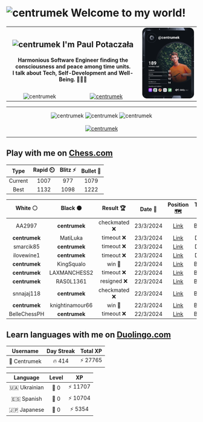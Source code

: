 <h1>
  <img
    src="https://emojis.slackmojis.com/emojis/images/1531849430/4246/blob-sunglasses.gif"
    width="30"
    alt="centrumek"
  />
  Welcome to my world!
</h1>

<table>
  <tbody>
    <tr>
      <td align="center" width="70%" colspan="2">
        <h2>
          <img
            src="https://raw.githubusercontent.com/MartinHeinz/MartinHeinz/master/wave.gif"
            width="30px"
            alt="centrumek"
          />
          I'm Paul Potaczała
        </h2>
        <h4>
          Harmonious Software Engineer finding the consciousness and peace among time units.
          <br/>
          I talk about Tech, Self-Development and Well-Being. 🌿🧘🚀
        </h4>
      </td>
      <td width="30%" rowspan="2">
        <a href="https://app.daily.dev/centrumek">
          <img
            src="./devcard.svg"
            alt="centrumek"
          />
        </a>
      </td>
    </tr>
    <tr align="center">
      <td>
        <img
          src="https://komarev.com/ghpvc/?username=centrumek&label=visitors&color=0e75b6&style=flat"
          alt="centrumek"
        >
      </td>
      <td>
        <a href="https://stackoverflow.com/users/14496012/centrumek">
          <img
            src="https://stackoverflow.com/users/flair/14496012.png?theme=dark"
            alt="centrumek"
          >
        </a>
      </td>
    </tr>
  </tbody>
</table>

---
<div align="center">
  <img 
    src="https://github-readme-stats.vercel.app/api?username=centrumek&show_icons=true&count_private=true&theme=dark&hide_border=true&hide=issues,contribs&bg_color=00000000"
    alt="centrumek"
  />
  <img
    src="https://github-readme-stats.vercel.app/api/top-langs/?username=centrumek&layout=compact&hide_border=true&theme=dark&bg_color=00000000&langs_count=6&exclude_repo=air-statistic-app"
    alt="centrumek"
  />
  <img 
    src="https://github-readme-streak-stats.herokuapp.com?user=centrumek&theme=dark&hide_border=true&background=FFFFFF00"
    alt="centrumek"
  />
  <br/>
  <br/>
  <a href="https://www.buymeacoffee.com/centrumek">
    <img
      src="https://cdn.buymeacoffee.com/buttons/v2/default-orange.png"
      height="50"
      width="210"
      alt="centrumek"
    />
  </a>
</div>

---

## Play with me on [Chess.com](https://www.chess.com/member/centrumek)

<div align="center">
<!--START_SECTION:chessStats-->
<!-- Automatically generated with https://github.com/Balastrong/chess-stats-action -->

| Type | Rapid ⏲️ | Blitz ⚡ | Bullet 🔫 |
|:---:|:---:|:---:|:---:|
| Current | 1007 | 977 | 1079 |
| Best | 1132 | 1098 | 1222 |

| White ⚪ | Black ⚫ | Result 🏆 | Date 📅 | Position 🗺️ | Type 🕕 |
|:---:|:---:|:---:|:---:|:---:|:---:|
| AA2997 | **centrumek** | checkmated ❌ | 23/3/2024 | <a href="http://www.ee.unb.ca/cgi-bin/tervo/fen.pl?select=2bQ1k2/6b1/p3p2p/1P3p1B/3P1P2/2P1P3/6PP/R1B2RK1 b - -">Link</a> | Bullet |
| **centrumek** | MatiLuka | timeout ❌ | 23/3/2024 | <a href="http://www.ee.unb.ca/cgi-bin/tervo/fen.pl?select=rnbqkb1r/ppp1pppp/5n2/3p4/3P4/2P5/PP2PPPP/RNBQKBNR w KQkq - 1 3">Link</a> | Daily |
| smarcik85 | **centrumek** | timeout ❌ | 23/3/2024 | <a href="http://www.ee.unb.ca/cgi-bin/tervo/fen.pl?select=r1bqkb1r/ppp2p2/2np1n1p/3Np1p1/4P3/3PBP2/PPP3PP/R2QKBNR b KQkq - 1 7">Link</a> | Daily |
| ilovewine1 | **centrumek** | timeout ❌ | 23/3/2024 | <a href="http://www.ee.unb.ca/cgi-bin/tervo/fen.pl?select=rnbqkbnr/pppp1ppp/8/4p3/8/2N1P3/PPPP1PPP/R1BQKBNR b KQkq - 1 2">Link</a> | Daily |
| **centrumek** | KingSqualo | win 🥇 | 22/3/2024 | <a href="http://www.ee.unb.ca/cgi-bin/tervo/fen.pl?select=8/pp1k4/2pp1R2/7P/P1KP3r/2P3r1/1R6/8 b - -">Link</a> | Bullet |
| **centrumek** | LAXMANCHESS2 | timeout ❌ | 22/3/2024 | <a href="http://www.ee.unb.ca/cgi-bin/tervo/fen.pl?select=8/1k4p1/p6p/3P4/4pP1P/4B3/5r2/3K4 w - -">Link</a> | Bullet |
| **centrumek** | RAS0L1361 | resigned ❌ | 22/3/2024 | <a href="http://www.ee.unb.ca/cgi-bin/tervo/fen.pl?select=r3k2r/1ppb1ppp/p3pn2/8/1PP1Pb2/2N2P1P/P5P1/R4K2 w kq -">Link</a> | Bullet |
| snnajaj118 | **centrumek** | checkmated ❌ | 22/3/2024 | <a href="http://www.ee.unb.ca/cgi-bin/tervo/fen.pl?select=r6k/2R3Q1/3p1n1p/4p1p1/4P3/2NP2P1/1P3PKP/q7 b - -">Link</a> | Bullet |
| **centrumek** | knightinamour66 | win 🥇 | 22/3/2024 | <a href="http://www.ee.unb.ca/cgi-bin/tervo/fen.pl?select=2kr2nr/ppp1n2p/5p1b/1PNp4/P2P1PQ1/2P1P3/7P/1RB1KB1R b K -">Link</a> | Bullet |
| BelleChessPH | **centrumek** | timeout ❌ | 22/3/2024 | <a href="http://www.ee.unb.ca/cgi-bin/tervo/fen.pl?select=rkRr4/p6q/1p6/3BP3/3P1p1P/Q5P1/PP6/4R2K b - -">Link</a> | Bullet |

<!--END_SECTION:chessStats-->
</div>

## Learn languages with me on [Duolingo.com](https://www.duolingo.com/profile/Centrumek)

<div align="center">
<!--START_SECTION:duolingoStats-->
<!-- Automatically generated with https://github.com/centrumek/duolingo-readme-stats-->

| Username | Day Streak | Total XP |
|:---:|:---:|:---:|
| 👤 Centrumek | 🔥 414 | ⚡ 27765 |

| Language | Level | XP |
|:---:|:---:|:---:|
| 🇺🇦 Ukrainian | 👑 0 | ⚡ 11707 |
| 🇪🇸 Spanish | 👑 0 | ⚡ 10704 |
| 🇯🇵 Japanese | 👑 0 | ⚡ 5354 |

<!--END_SECTION:duolingoStats-->
</div>
<!--
**centrumek/centrumek** is a ✨ _special_ ✨ repository because its `README.md` (this file) appears on your GitHub profile.

Here are some ideas to get you started:

- 🔭 I’m currently working on ...
- 🌱 I’m currently learning ...
- 👯 I’m looking to collaborate on ...
- 🤔 I’m looking for help with ...
- 💬 Ask me about ...
- 📫 How to reach me: ...
- 😄 Pronouns: ...
- ⚡ Fun fact: ...
-->
